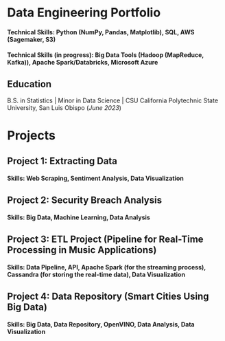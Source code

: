# Data Engineering Portfolio

#### Technical Skills: Python (NumPy, Pandas, Matplotlib), SQL, AWS (Sagemaker, S3)
#### Technical Skills (in progress): Big Data Tools (Hadoop (MapReduce, Kafka)), Apache Spark/Databricks, Microsoft Azure

## Education
B.S. in Statistics | Minor in Data Science | CSU California Polytechnic State University, San Luis Obispo (_June 2023_)

# Projects

## Project 1: Extracting Data
#### Skills: Web Scraping, Sentiment Analysis, Data Visualization

## Project 2: Security Breach Analysis
#### Skills: Big Data, Machine Learning, Data Analysis

## Project 3: ETL Project (Pipeline for Real-Time Processing in Music Applications)
#### Skills: Data Pipeline, API, Apache Spark (for the streaming process), Cassandra (for storing the real-time data), Data Visualization

## Project 4: Data Repository (Smart Cities Using Big Data)
#### Skills: Big Data, Data Repository, OpenVINO, Data Analysis, Data Visualization
